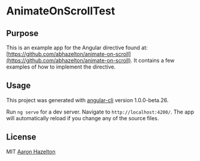 # AnimateOnScrollTest

## Purpose

This is an example app for the Angular directive found at: [https://github.com/abhazelton/animate-on-scroll](https://github.com/abhazelton/animate-on-scroll).  It contains a few examples of how to implement the directive.

## Usage
This project was generated with [angular-cli](https://github.com/angular/angular-cli) version 1.0.0-beta.26.

Run `ng serve` for a dev server. Navigate to `http://localhost:4200/`. The app will automatically reload if you change any of the source files.

## License
MIT [Aaron Hazelton](mailto:abhazelton@gmail.com)
